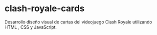 # clash-royale-cards

Desarrollo diseño visual de cartas del videojuego Clash Royale utilizando HTML , CSS y JavaScript.
